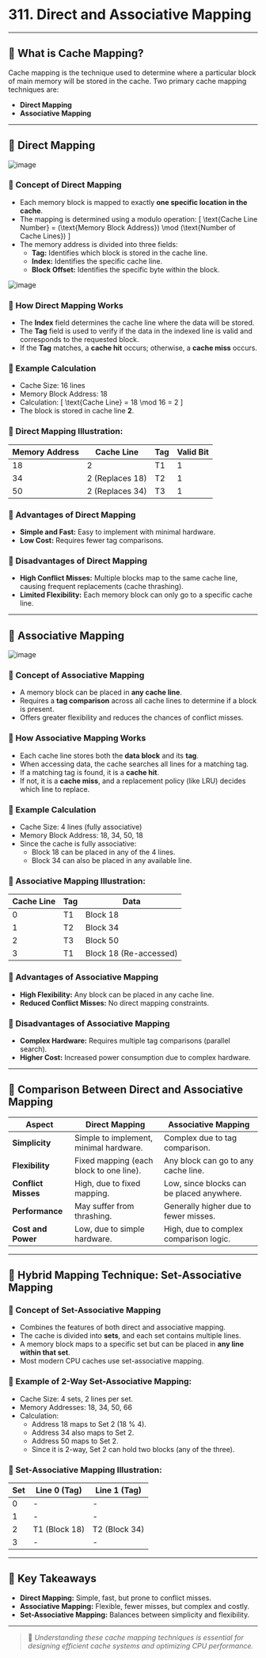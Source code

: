 # 311. Direct and Associative Mapping

---

## 📌 What is Cache Mapping?
Cache mapping is the technique used to determine where a particular block of main memory will be stored in the cache. Two primary cache mapping techniques are:
- **Direct Mapping**
- **Associative Mapping**

---

## 📌 Direct Mapping

![image](https://github.com/user-attachments/assets/8df14324-f562-4667-913b-49746eb8a83d)

### 🔹 Concept of Direct Mapping
- Each memory block is mapped to exactly **one specific location in the cache**.
- The mapping is determined using a modulo operation:
  \[
  \text{Cache Line Number} = (\text{Memory Block Address}) \mod (\text{Number of Cache Lines})
  \]
- The memory address is divided into three fields:
  - **Tag:** Identifies which block is stored in the cache line.
  - **Index:** Identifies the specific cache line.
  - **Block Offset:** Identifies the specific byte within the block.

![image](https://github.com/user-attachments/assets/c3526a3f-df8f-4dc1-a3a7-6d48fa8a514f)

### 🔹 How Direct Mapping Works
- The **Index** field determines the cache line where the data will be stored.
- The **Tag** field is used to verify if the data in the indexed line is valid and corresponds to the requested block.
- If the **Tag** matches, a **cache hit** occurs; otherwise, a **cache miss** occurs.

### 🔹 Example Calculation
- Cache Size: 16 lines
- Memory Block Address: 18
- Calculation:
  \[
  \text{Cache Line} = 18 \mod 16 = 2
  \]
- The block is stored in cache line **2**.

### 🔹 Direct Mapping Illustration:
| Memory Address | Cache Line | Tag | Valid Bit |
|----------------|-------------|-----|------------|
| 18              | 2           | T1  | 1          |
| 34              | 2 (Replaces 18) | T2 | 1          |
| 50              | 2 (Replaces 34) | T3 | 1          |

### 🔹 Advantages of Direct Mapping
- **Simple and Fast:** Easy to implement with minimal hardware.
- **Low Cost:** Requires fewer tag comparisons.

### 🔹 Disadvantages of Direct Mapping
- **High Conflict Misses:** Multiple blocks map to the same cache line, causing frequent replacements (cache thrashing).
- **Limited Flexibility:** Each memory block can only go to a specific cache line.

---

## 📌 Associative Mapping

![image](https://github.com/user-attachments/assets/b740d9f1-0338-4842-92e1-87a7f878813c)

### 🔹 Concept of Associative Mapping
- A memory block can be placed in **any cache line**.
- Requires a **tag comparison** across all cache lines to determine if a block is present.
- Offers greater flexibility and reduces the chances of conflict misses.

### 🔹 How Associative Mapping Works
- Each cache line stores both the **data block** and its **tag**.
- When accessing data, the cache searches all lines for a matching tag.
- If a matching tag is found, it is a **cache hit**.
- If not, it is a **cache miss**, and a replacement policy (like LRU) decides which line to replace.

### 🔹 Example Calculation
- Cache Size: 4 lines (fully associative)
- Memory Block Address: 18, 34, 50, 18
- Since the cache is fully associative:
  - Block 18 can be placed in any of the 4 lines.
  - Block 34 can also be placed in any available line.

### 🔹 Associative Mapping Illustration:
| Cache Line | Tag | Data   |
|-------------|-----|--------|
| 0           | T1  | Block 18 |
| 1           | T2  | Block 34 |
| 2           | T3  | Block 50 |
| 3           | T1  | Block 18 (Re-accessed) |

### 🔹 Advantages of Associative Mapping
- **High Flexibility:** Any block can be placed in any cache line.
- **Reduced Conflict Misses:** No direct mapping constraints.

### 🔹 Disadvantages of Associative Mapping
- **Complex Hardware:** Requires multiple tag comparisons (parallel search).
- **Higher Cost:** Increased power consumption due to complex hardware.

---

## 📌 Comparison Between Direct and Associative Mapping

| Aspect              | Direct Mapping                           | Associative Mapping                      |
|---------------------|-------------------------------------------|-------------------------------------------|
| **Simplicity**       | Simple to implement, minimal hardware.   | Complex due to tag comparison.            |
| **Flexibility**      | Fixed mapping (each block to one line).  | Any block can go to any cache line.       |
| **Conflict Misses**  | High, due to fixed mapping.              | Low, since blocks can be placed anywhere. |
| **Performance**      | May suffer from thrashing.               | Generally higher due to fewer misses.     |
| **Cost and Power**   | Low, due to simple hardware.             | High, due to complex comparison logic.    |

---

## 📌 Hybrid Mapping Technique: Set-Associative Mapping

### 🔹 Concept of Set-Associative Mapping
- Combines the features of both direct and associative mapping.
- The cache is divided into **sets**, and each set contains multiple lines.
- A memory block maps to a specific set but can be placed in **any line within that set**.
- Most modern CPU caches use set-associative mapping.

### 🔹 Example of 2-Way Set-Associative Mapping:
- Cache Size: 4 sets, 2 lines per set.
- Memory Addresses: 18, 34, 50, 66
- Calculation:
  - Address 18 maps to Set 2 (18 % 4).
  - Address 34 also maps to Set 2.
  - Address 50 maps to Set 2.
  - Since it is 2-way, Set 2 can hold two blocks (any of the three).

### 🔹 Set-Associative Mapping Illustration:
| Set | Line 0 (Tag) | Line 1 (Tag) |
|-----|---------------|---------------|
| 0   | -             | -             |
| 1   | -             | -             |
| 2   | T1 (Block 18) | T2 (Block 34) |
| 3   | -             | -             |

---

## 📌 Key Takeaways
- **Direct Mapping:** Simple, fast, but prone to conflict misses.
- **Associative Mapping:** Flexible, fewer misses, but complex and costly.
- **Set-Associative Mapping:** Balances between simplicity and flexibility.

---

> 🚀 *Understanding these cache mapping techniques is essential for designing efficient cache systems and optimizing CPU performance.* 

